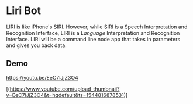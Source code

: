 # Liri Bot
LIRI is like iPhone's SIRI. However, while SIRI is a Speech Interpretation and Recognition Interface, LIRI is a _Language_ Interpretation and Recognition Interface. LIRI will be a command line node app that takes in parameters and gives you back data.

## Demo
https://youtu.be/EeC7lJjZ3O4

[(https://www.youtube.com/upload_thumbnail?v=EeC7lJjZ3O4&t=hqdefault&ts=1544816878531)]
